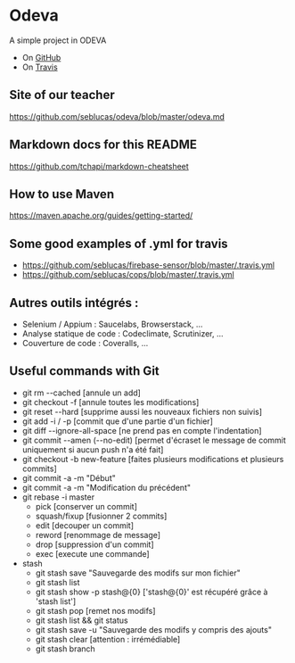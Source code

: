 # Odeva
A simple project in ODEVA

 - On [GitHub](https://github.com/Elisyo/Odeva)
 - On [Travis](https://travis-ci.org/Elisyo/Odeva)

## Site of our teacher
https://github.com/seblucas/odeva/blob/master/odeva.md

## Markdown docs for this README
https://github.com/tchapi/markdown-cheatsheet

## How to use Maven
https://maven.apache.org/guides/getting-started/

## Some good examples of .yml for travis
 - https://github.com/seblucas/firebase-sensor/blob/master/.travis.yml
 - https://github.com/seblucas/cops/blob/master/.travis.yml

## Autres outils intégrés :
 - Selenium / Appium : Saucelabs, Browserstack, ...
 - Analyse statique de code : Codeclimate, Scrutinizer, ...
 - Couverture de code : Coveralls, ...
 
## Useful commands with Git
 - git rm --cached <fichier> [annule un add]
 - git checkout -f [annule toutes les modifications]
 - git reset --hard [supprime aussi les nouveaux fichiers non suivis]
 - git add -i / -p  [commit que d'une partie d'un fichier]
 - git diff --ignore-all-space [ne prend pas en compte l'indentation]
 - git commit --amen (--no-edit) [permet d'écraset le message de commit uniquement si aucun push n'a été fait]
 - git checkout -b new-feature [faites plusieurs modifications et plusieurs commits]
 - git commit -a -m "Début"
 - git commit -a -m "Modification du précédent"
 - git rebase -i master
 	- pick [conserver un commit]
 	- squash/fixup [fusionner 2 commits]
 	- edit [decouper un commit]
 	- reword [renommage de message]
 	- drop [suppression d'un commit]
 	- exec [execute une commande]
 - stash
 	- git stash save "Sauvegarde des modifs sur mon fichier"
 	- git stash list
 	- git stash show -p stash@{0} ['stash@{0}' est récupéré grâce à 'stash list']
 	- git stash pop [remet nos modifs]
 	- git stash list && git status
 	- git stash save -u "Sauvegarde des modifs y compris des ajouts"
 	- git stash clear [attention : irrémédiable]
 	- git stash branch <branchname> <stashname>
 	
 
 
 
 
 
 